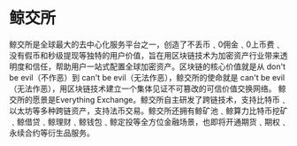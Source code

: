 # 

# 鲸交所

鲸交所是全球最大的去中心化服务平台之一，创造了不丢币﹑0佣金﹑0上币费﹑没有假币和秒级提现等独特的用户价值，旨在用区块链技术为加密资产行业带来透明度和信任，帮助用户一站式配置全球加密资产。区块链的核心价值就是从 don't be evil（不作恶）到 can't be evil（无法作恶），鲸交所的使命就是 can't be evil（无法作恶），用区块链技术建立一个集体见证不可篡改的可信价值交换网络。
鲸交所的愿景是Everything Exchange。鲸交所自主研发了跨链技术，支持比特币﹑以太坊等多种跨链资产，支持法币交易。鲸交所还拥有鲸矿池﹑鲸算力比特币挖矿﹑鲸借贷﹑鲸理财﹑鲸钱包﹑鲸定投等全方位金融场景，也即将开通期货﹑期权﹑永续合约等衍生品服务。

